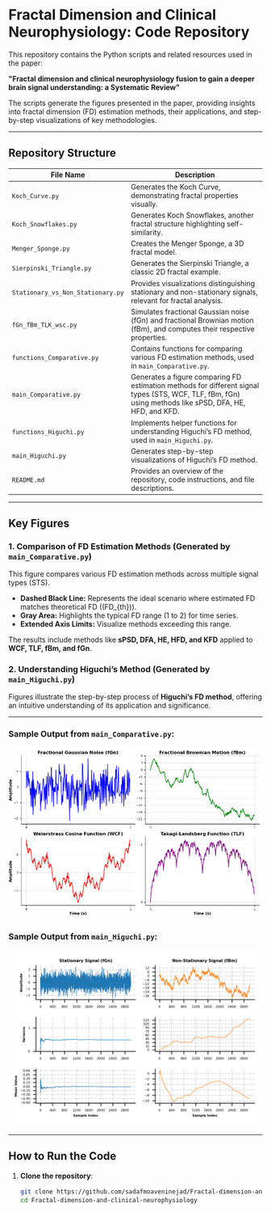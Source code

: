 # Fractal Dimension and Clinical Neurophysiology: Code Repository

This repository contains the Python scripts and related resources used in the paper:

**"Fractal dimension and clinical neurophysiology fusion to gain a deeper brain signal understanding: a Systematic Review"**

The scripts generate the figures presented in the paper, providing insights into fractal dimension (FD) estimation methods, their applications, and step-by-step visualizations of key methodologies.

---

## Repository Structure

| File Name                     | Description                                                                                                                                                              |
|-------------------------------|--------------------------------------------------------------------------------------------------------------------------------------------------------------------------|
| `Koch_Curve.py`               | Generates the Koch Curve, demonstrating fractal properties visually.                                                                                                    |
| `Koch_Snowflakes.py`          | Generates Koch Snowflakes, another fractal structure highlighting self-similarity.                                                                                      |
| `Menger_Sponge.py`            | Creates the Menger Sponge, a 3D fractal model.                                                                                                                          |
| `Sierpinski_Triangle.py`      | Generates the Sierpinski Triangle, a classic 2D fractal example.                                                                                                        |
| `Stationary_vs_Non_Stationary.py` | Provides visualizations distinguishing stationary and non-stationary signals, relevant for fractal analysis.                                                            |
| `fGn_fBm_TLK_wsc.py`          | Simulates fractional Gaussian noise (fGn) and fractional Brownian motion (fBm), and computes their respective properties.                                                |
| `functions_Comparative.py`    | Contains functions for comparing various FD estimation methods, used in `main_Comparative.py`.                                                                          |
| `main_Comparative.py`         | Generates a figure comparing FD estimation methods for different signal types (STS, WCF, TLF, fBm, fGn) using methods like sPSD, DFA, HE, HFD, and KFD.                 |
| `functions_Higuchi.py`        | Implements helper functions for understanding Higuchi’s FD method, used in `main_Higuchi.py`.                                                                           |
| `main_Higuchi.py`             | Generates step-by-step visualizations of Higuchi’s FD method.                                                                                                          |
| `README.md`                   | Provides an overview of the repository, code instructions, and file descriptions.                                                                                      |

---

## Key Figures

### 1. **Comparison of FD Estimation Methods (Generated by `main_Comparative.py`)**

This figure compares various FD estimation methods across multiple signal types (STS).  
- **Dashed Black Line:** Represents the ideal scenario where estimated FD matches theoretical FD (\(FD_{th}\)).  
- **Gray Area:** Highlights the typical FD range (1 to 2) for time series.  
- **Extended Axis Limits:** Visualize methods exceeding this range.  

The results include methods like **sPSD, DFA, HE, HFD, and KFD** applied to **WCF, TLF, fBm, and fGn**.

### 2. **Understanding Higuchi’s Method (Generated by `main_Higuchi.py`)**

Figures illustrate the step-by-step process of **Higuchi’s FD method**, offering an intuitive understanding of its application and significance.

---
### Sample Output from `main_Comparative.py`:
![Comparative FD Estimation](figures/fGn_fBm_WCF_TLF.png)

### Sample Output from `main_Higuchi.py`:
![Higuchi Method](figures/Staionary_NonStationary.png)

---
## How to Run the Code

1. **Clone the repository**:
   ```bash
   git clone https://github.com/sadafmoaveninejad/Fractal-dimension-and-clinical-neurophysiology.git
   cd Fractal-dimension-and-clinical-neurophysiology
